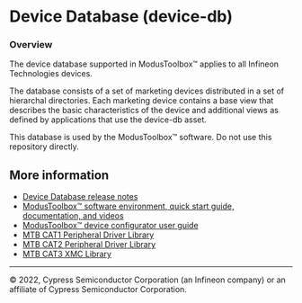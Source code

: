 # Device Database (device-db)

### Overview
The device database supported in ModusToolbox™ applies to all Infineon Technologies devices.

The database consists of a set of marketing devices distributed in a set of hierarchal directories.
Each marketing device contains a base view that describes the basic characteristics of the device and additional views as defined by applications that use the device-db asset.

This database is used by the ModusToolbox™ software. Do not use this repository directly.

## More information

- [Device Database release notes](./RELEASE.md)
- [ModusToolbox&trade; software environment, quick start guide, documentation, and videos](https://www.cypress.com/products/modustoolbox-software-environment)
- [ModusToolbox&trade; device configurator user guide](https://www.cypress.com/ModusToolboxDeviceConfig)
- [MTB CAT1 Peripheral Driver Library](https://github.com/Infineon/mtb-pdl-cat1)
- [MTB CAT2 Peripheral Driver Library](https://github.com/Infineon/mtb-pdl-cat2)
- [MTB CAT3 XMC Library](https://github.com/Infineon/mtb-xmclib-cat3)

---
© 2022, Cypress Semiconductor Corporation (an Infineon company) or an affiliate of Cypress Semiconductor Corporation.
